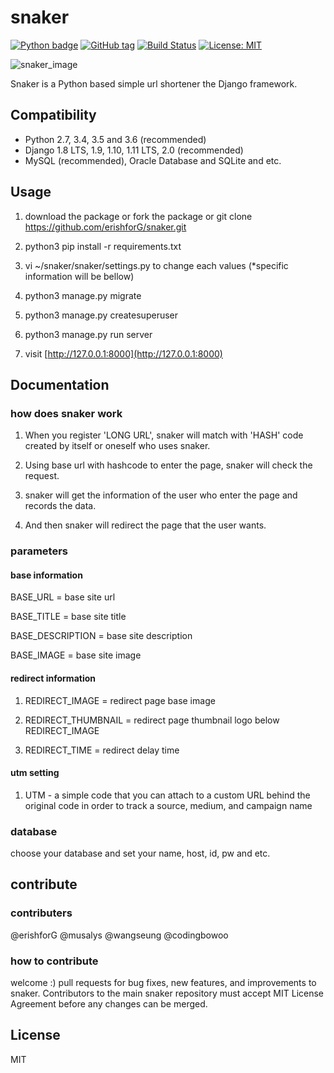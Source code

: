 # snaker

[![Python badge](https://img.shields.io/badge/Made%20with-Python-1f425f.svg)](https://www.python.org/)
[![GitHub tag](https://img.shields.io/github/tag/erishforG/snaker.svg)](https://github.com/erishforG/snaker/tree/0.0.3)
[![Build Status](https://travis-ci.org/erishforG/snaker.svg?branch=master)](https://travis-ci.org/erishforG/snaker)
[![License: MIT](https://img.shields.io/badge/License-MIT-yellow.svg)](https://github.com/erishforG/snaker/blob/master/LICENSE)

![snaker_image](https://github.com/erishforG/snaker/blob/master/server_image.jpeg)

Snaker is a Python based simple url shortener the Django framework.

## Compatibility

* Python 2.7, 3.4, 3.5 and 3.6 (recommended)
* Django 1.8 LTS, 1.9, 1.10, 1.11 LTS, 2.0 (recommended)
* MySQL (recommended), Oracle Database and SQLite and etc.

## Usage

1) download the package or fork the package or git clone https://github.com/erishforG/snaker.git

2) python3 pip install -r requirements.txt

3) vi ~/snaker/snaker/settings.py to change each values (*specific information will be bellow)

4) python3 manage.py migrate

5) python3 manage.py createsuperuser

6) python3 manage.py run server

7) visit [http://127.0.0.1:8000](http://127.0.0.1:8000)

## Documentation
### how does snaker work

1) When you register 'LONG URL', snaker will match with 'HASH' code created by itself or oneself who uses snaker.

2) Using base url with hashcode to enter the page, snaker will check the request.

3) snaker will get the information of the user who enter the page and records the data.

4) And then snaker will redirect the page that the user wants.

### parameters
#### base information
BASE_URL = base site url

BASE_TITLE = base site title

BASE_DESCRIPTION = base site description

BASE_IMAGE = base site image

#### redirect information
1) REDIRECT_IMAGE = redirect page base image

2) REDIRECT_THUMBNAIL = redirect page thumbnail logo below REDIRECT_IMAGE

3) REDIRECT_TIME = redirect delay time

#### utm setting
1) UTM - a simple code that you can attach to a custom URL behind the original code in order to track a source, medium, and campaign name

### database
choose your database and set your name, host, id, pw and etc.

## contribute
### contributers

@erishforG
@musalys
@wangseung
@codingbowoo

### how to contribute

welcome :) pull requests for bug fixes, new features, and improvements to snaker. Contributors to the main snaker repository must accept MIT License Agreement before any changes can be merged.

## License

MIT
